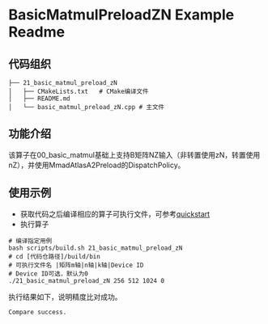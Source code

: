 # BasicMatmulPreloadZN Example Readme
## 代码组织
```
├── 21_basic_matmul_preload_zN
│   ├── CMakeLists.txt   # CMake编译文件
│   ├── README.md
│   └── basic_matmul_preload_zN.cpp # 主文件
```
## 功能介绍
该算子在00_basic_matmul基础上支持B矩阵NZ输入（非转置使用zN，转置使用nZ），并使用MmadAtlasA2Preload的DispatchPolicy。
## 使用示例
- 获取代码之后编译相应的算子可执行文件，可参考[quickstart](../../docs/quickstart.md#算子编译)
- 执行算子
```
# 编译指定用例
bash scripts/build.sh 21_basic_matmul_preload_zN
# cd [代码仓路径]/build/bin
# 可执行文件名 |矩阵m轴|n轴|k轴|Device ID
# Device ID可选，默认为0
./21_basic_matmul_preload_zN 256 512 1024 0
```
执行结果如下，说明精度比对成功。
```
Compare success.
```